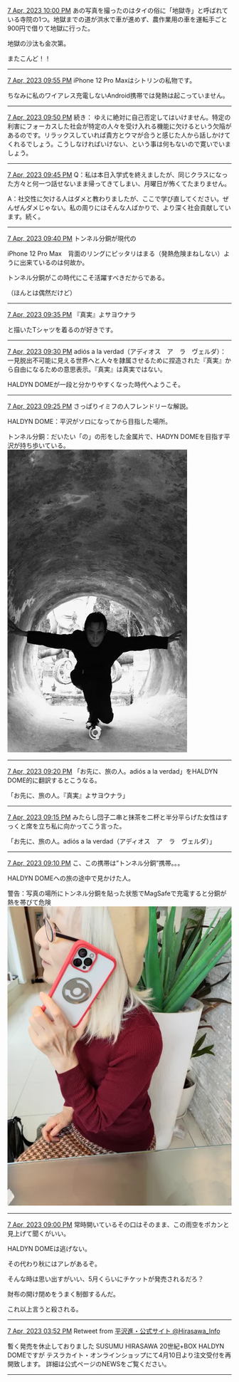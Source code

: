 [7 Apr, 2023 10:00 PM](https://twitter.com/hirasawa/status/1644324146304913409#m)
あの写真を撮ったのはタイの俗に「地獄寺」と呼ばれている寺院の1つ。地獄までの道が洪水で車が進めず、農作業用の車を運転手ごと900円で借りて地獄に行った。

地獄の沙汰も金次第。

またこんど！！

---

[7 Apr, 2023 09:55 PM](https://twitter.com/hirasawa/status/1644322883827793920#m)
iPhone 12 Pro Maxはシトリンの私物です。

ちなみに私のワイアレス充電しないAndroid携帯では発熱は起こっていません。

---

[7 Apr, 2023 09:50 PM](https://twitter.com/hirasawa/status/1644321625624526853#m)
続き：
ゆえに絶対に自己否定してはいけません。特定の利害にフォーカスした社会が特定の人々を受け入れる機能に欠けるという欠陥があるのです。リラックスしていれば貴方とウマが合うと感じた人から話しかけてくれるでしょう。こうしなければいけない、という事は何もないので寛いでいましょう。

---

[7 Apr, 2023 09:45 PM](https://twitter.com/hirasawa/status/1644320367685582849#m)
Q：私は本日入学式を終えましたが、同じクラスになった方々と何一つ話せないまま帰ってきてしまい、月曜日が怖くてたまりません。

A：社交性に欠ける人はダメと教わりましたが、ここで学び直してください。ぜんぜんダメじゃない。私の周りにはそんな人ばかりで、より深く社会貢献しています。続く。

---

[7 Apr, 2023 09:40 PM](https://twitter.com/hirasawa/status/1644319108878721027#m)
トンネル分銅が現代の

iPhone 12 Pro Max　背面のリングにピッタリはまる（発熱危険まねしない）ように出来ているのは何故か。

トンネル分銅がこの時代にこそ活躍すべきだからである。

（ほんとは偶然だけど）

---

[7 Apr, 2023 09:35 PM](https://twitter.com/hirasawa/status/1644317850813841409#m)
『真実』よサヨウナラ

と描いたTシャツを着るのが好きです。

---

[7 Apr, 2023 09:30 PM](https://twitter.com/hirasawa/status/1644316594468790276#m)
adiós a la verdad（アディオス　ア　ラ　ヴェルダ）：一見脱出不可能に見える世界へと人々を隷属させるために捏造された『真実』から自由になるための意思表示。『真実』は真実ではない。

HALDYN DOMEが一段と分かりやすくなった時代へようこそ。

---

[7 Apr, 2023 09:25 PM](https://twitter.com/hirasawa/status/1644315334101327875#m)
さっぱりイミフの人フレンドリーな解説。

HALDYN DOME：平沢がソロになってから目指した場所。

トンネル分銅：だいたい「の」の形をした金属片で、HADYN DOMEを目指す平沢が持ち歩いている。
![image](images/2023-04-07-8-0.png)

---

[7 Apr, 2023 09:20 PM](https://twitter.com/hirasawa/status/1644314075961389063#m)
「お先に、旅の人。adiós a la verdad」をHALDYN DOME的に翻訳するとこうなる。

「お先に、旅の人。『真実』よサヨウナラ」

---

[7 Apr, 2023 09:15 PM](https://twitter.com/hirasawa/status/1644312817640538113#m)
みたらし団子二串と抹茶を二杯と半分平らげた女性はすっくと席を立ち私に向かってこう言った。

「お先に、旅の人。adiós a la verdad（アディオス　ア　ラ　ヴェルダ）」

---

[7 Apr, 2023 09:10 PM](https://twitter.com/hirasawa/status/1644311559299125254#m)
こ、この携帯は”トンネル分銅”携帯。。。

HALDYN DOMEへの旅の途中で見かけた人。

警告：写真の場所にトンネル分銅を貼った状態でMagSafeで充電すると分銅が熱を帯びて危険
![image](images/2023-04-07-11-0.png)

---

[7 Apr, 2023 09:00 PM](https://twitter.com/hirasawa/status/1644309053638860802#m)
常時開いているその口はそのまま、この雨空をポカンと見上げて聞くがいい。

HALDYN DOMEは逃げない。

その代わり秋にはアレがあるぞ。

そんな時は思い出すがいい、5月くらいにチケットが発売されるだろ？

財布の開け閉めをうまく制御するんだ。

これ以上言うと殺される。

---

[7 Apr, 2023 03:52 PM](https://twitter.com/Hirasawa_Info/status/1644231534562652161#m)
Retweet from [平沢進・公式サイト @Hirasawa_Info](https://twitter.com/Hirasawa_Info)

暫く発売を休止しておりました
SUSUMU HIRASAWA 20世紀+BOX HALDYN DOMEですが
テスラカイト・オンラインショップにて4月10日より注文受付を再開致します。
詳細は公式ページのNEWSをご覧ください。

---

